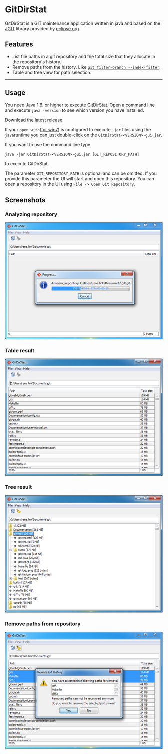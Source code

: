 GitDirStat
=============

GitDirStat is a GIT maintenance application written in java and based on the [JGIT](https://eclipse.org/jgit/) library provided by [eclipse.org](https://eclipse.org).

Features
-------

* List file paths in a git repository and the total size that they allocate in the repository's history.
* Remove paths from the history. Like [`git filter-branch --index-filter`](http://git-scm.com/docs/git-filter-branch).
* Table and tree view for path selection.


-----------
Usage
-----
You need Java 1.6. or higher to execute GitDirStat. Open a command line and execute `java -version` to see which version you have installed.

Download the [latest release](https://github.com/link-intersystems/GitDirStat/releases/latest).

If your `open with`([for win7](http://windows.microsoft.com/en-us/windows/change-file-open-program#1TC=windows-7)) is configured to execute `.jar` files using the `java`runtime you can just
double-click on the `GitDirStat-<VERSION>-gui.jar`.

If you want to use the command line type

    java -jar GitDirStat-<VERSION>-gui.jar [GIT_REPOSITORY_PATH]

to execute GitDirStat.

The parameter `GIT_REPOSITORY_PATH` is optional and can be omitted. If you provide this parameter the UI will start and open this repository. You can
open a repository in the UI using `File -> Open Git Repository`.

Screenshots
-----
### Analyzing repository
![GitDirStat Screenshot](src/site/res/GitDirStat_AnalyseRepository.PNG?raw=true)

### Table result
![GitDirStat Screenshot](src/site/res/GitDirStat_Tableview.PNG?raw=true)

### Tree result
![GitDirStat Screenshot](src/site/res/GitDirStat_Treeview.PNG?raw=true)

### Remove paths from repository
![GitDirStat Screenshot](src/site/res/GitDirStat_RemovePaths.PNG?raw=true)


